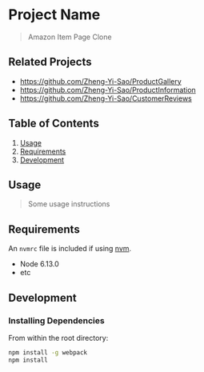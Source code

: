 # Project Name

> Amazon Item Page Clone

## Related Projects

  - https://github.com/Zheng-Yi-Sao/ProductGallery
  - https://github.com/Zheng-Yi-Sao/ProductInformation
  - https://github.com/Zheng-Yi-Sao/CustomerReviews

## Table of Contents

1. [Usage](#Usage)
1. [Requirements](#requirements)
1. [Development](#development)

## Usage

> Some usage instructions

## Requirements

An `nvmrc` file is included if using [nvm](https://github.com/creationix/nvm).

- Node 6.13.0
- etc

## Development

### Installing Dependencies

From within the root directory:

```sh
npm install -g webpack
npm install
```

